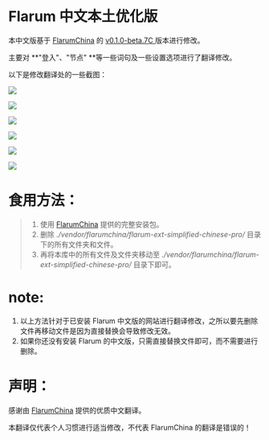 # Flarum 中文本土优化版
本中文版基于 [FlarumChina](https://github.com/skywalker512/FlarumChina) 的 [v0.1.0-beta.7C ](https://github.com/skywalker512/FlarumChina/releases/tag/v0.1.0-beta.7C)  版本进行修改。

主要对 **"登入"、"节点" **等一些词句及一些设置选项进行了翻译修改。

以下是修改翻译处的一些截图：

![](https://i.loli.net/2018/10/09/5bbc6e3f5f636.png)

![](https://i.loli.net/2018/10/09/5bbc6e60621e6.png)

![](https://i.loli.net/2018/10/09/5bbc6f177faf6.png)



![](https://i.loli.net/2018/10/09/5bbc6f599e4e2.png)

![](https://i.loli.net/2018/10/09/5bbc6f8e5da45.png)

![](https://i.loli.net/2018/10/09/5bbc704288ded.png)



# 食用方法：
>1. 使用 [FlarumChina](https://github.com/skywalker512/FlarumChina) 提供的完整安装包。
>2. 删除 *./vendor/flarumchina/flarum-ext-simplified-chinese-pro/* 目录下的所有文件夹和文件。
>3. 再将本库中的所有文件及文件夹移动至  *./vendor/flarumchina/flarum-ext-simplified-chinese-pro/* 目录下即可。

# note:
1. 以上方法针对于已安装 Flarum 中文版的网站进行翻译修改，之所以要先删除文件再移动文件是因为直接替换会导致修改无效。
2. 如果你还没有安装 Flarum 的中文版，只需直接替换文件即可，而不需要进行删除。

# 声明：

感谢由 [FlarumChina](https://github.com/skywalker512/FlarumChina) 提供的优质中文翻译。

本翻译仅代表个人习惯进行适当修改，不代表 FlarumChina 的翻译是错误的！
